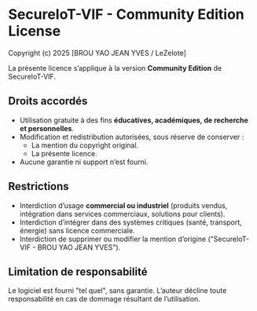 # SecureIoT-VIF - Community Edition License

Copyright (c) 2025 [BROU YAO JEAN YVES / LeZelote]

La présente licence s’applique à la version **Community Edition** de SecureIoT-VIF.

## Droits accordés
- Utilisation gratuite à des fins **éducatives, académiques, de recherche et personnelles**.
- Modification et redistribution autorisées, sous réserve de conserver :
  - La mention du copyright original.
  - La présente licence.
- Aucune garantie ni support n’est fourni.

## Restrictions
- Interdiction d’usage **commercial ou industriel** (produits vendus, intégration dans services commerciaux, solutions pour clients).
- Interdiction d’intégrer dans des systèmes critiques (santé, transport, énergie) sans licence commerciale.
- Interdiction de supprimer ou modifier la mention d’origine ("SecureIoT-VIF - BROU YAO JEAN YVES").

## Limitation de responsabilité
Le logiciel est fourni "tel quel", sans garantie. L’auteur décline toute responsabilité en cas de dommage résultant de l’utilisation.
